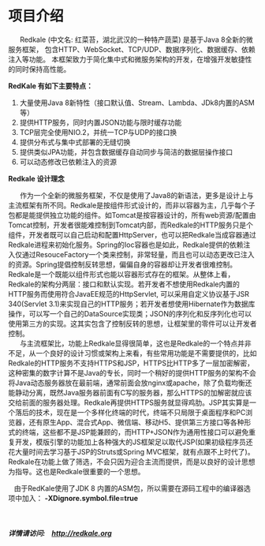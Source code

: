 <h1>项目介绍</h1>
<p>
   &nbsp;&nbsp;&nbsp;&nbsp;&nbsp;&nbsp;Redkale (中文名: 红菜苔，湖北武汉的一种特产蔬菜) 是基于Java 8全新的微服务框架， 包含HTTP、WebSocket、TCP/UDP、数据序列化、数据缓存、依赖注入等功能。 本框架致力于简化集中式和微服务架构的开发，在增强开发敏捷性的同时保持高性能。
</p>
<strong>RedKale 有如下主要特点：</strong>
<ol>
<li>大量使用Java 8新特性（接口默认值、Stream、Lambda、JDk8内置的ASM等）</li>
<li>提供HTTP服务，同时内置JSON功能与限时缓存功能</li>
<li>TCP层完全使用NIO.2，并统一TCP与UDP的接口换</li>
<li>提供分布式与集中式部署的无缝切换</li>
<li>提供类似JPA功能，并包含数据缓存自动同步与简洁的数据层操作接口</li>
<li>可以动态修改已依赖注入的资源</li>
</ol>

<strong>Redkale 设计理念</strong>
<p>
   &nbsp;&nbsp;&nbsp;&nbsp;&nbsp;&nbsp;作为一个全新的微服务框架，不仅是使用了Java8的新语法，更多是设计上与主流框架有所不同。Redkale是按组件形式设计的，而非以容器为主，几乎每个子包都是能提供独立功能的组件。如Tomcat是按容器设计的，所有web资源/配置由Tomcat控制，开发者很能难控制到Tomcat内部，而Redkale的HTTP服务只是个组件，开发者既可以自己启动和配置HttpServer，也可以把Redkale当成容器通过Redkale进程来初始化服务。Spring的Ioc容器也是如此，Redkale提供的依赖注入仅通过ResouceFactory一个类来控制，非常轻量，而且也可以动态更改已注入的资源。Spring提倡控制反转思想，偏偏自身的容器却让开发者很难控制。Redkale是一个既能以组件形式也能以容器形式存在的框架。从整体上看，Redkale的架构分两层：接口和默认实现。若开发者不想使用Redkale内置的HTTP服务而使用符合JavaEE规范的HttpServlet, 可以采用自定义协议基于JSR 340(Servlet 3.1)来实现自己的HTTP服务；若开发者想使用Hibernate作为数据库操作，可以写一个自己的DataSource实现类；JSON的序列化和反序列化也可以使用第三方的实现。这其实包含了控制反转的思想，让框架里的零件可以让开发者控制。<br/>
   &nbsp;&nbsp;&nbsp;&nbsp;&nbsp;&nbsp;与主流框架比，功能上Redkale显得很简单，这也是Redkale的一个特点并非不足，从一个良好的设计习惯或架构上来看，有些常用功能是不需要提供的，比如Redkale的HTTP服务不支持HTTPS和JSP，HTTPS比HTTP多了一层加密解密，这种密集的数字计算不是Java的专长，同时一个稍好的提供HTTP服务的架构不会将Java动态服务器放在最前端，通常前面会放nginx或apache，除了负载均衡还能静动分离，既然Java服务器前面有C写的服务器，那么HTTPS的加解密就应该交给前面的服务器处理。Redkale再提供HTTPS服务就显得鸡肋。JSP其实算是一个落后的技术，现在是一个多样化终端的时代，终端不只局限于桌面程序和PC浏览器，还有原生App、混合式App、微信端、移动H5、提供第三方接口等各种形式的终端，这些都不是JSP能兼顾的，而HTTP+JSON作为通用性接口可以避免重复开发，模版引擎的功能加上各种强大的JS框架足以取代JSP(如果初级程序员还花大量时间去学习基于JSP的Struts或Spring MVC框架，就有点跟不上时代了)。Redkale在功能上做了筛选，不会只因为迎合主流而提供，而是以良好的设计思想为指导。这也是Redkale很重要的一个思想。
</p>


&nbsp;&nbsp;&nbsp;由于RedKale使用了JDK 8 内置的ASM包，所以需要在源码工程中的编译器选项中加入： <b>-XDignore.symbol.file=true</b>

&nbsp;&nbsp;&nbsp;&nbsp;&nbsp;&nbsp;<h5>详情请访问:&nbsp;&nbsp;&nbsp;&nbsp;<a href='http://redkale.org' target='_blank'>http://redkale.org</a></h5>
